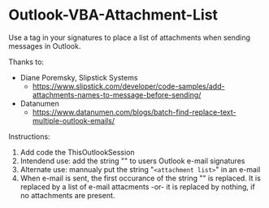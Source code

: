 # Outlook-VBA-Attachment-List
Use a tag in your signatures to place a list of attachments when sending messages in Outlook.

Thanks to:
  * Diane Poremsky, Slipstick Systems
    - https://www.slipstick.com/developer/code-samples/add-attachments-names-to-message-before-sending/
  * Datanumen
    - https://www.datanumen.com/blogs/batch-find-replace-text-multiple-outlook-emails/

Instructions:
1. Add code the ThisOutlookSession 
2. Intendend use: add the string "<attachment list>" to users Outlook e-mail signatures
3. Alternate use: mannualy put the string "```<attachment list>```" in an e-mail
4. When e-mail is sent, the first occurance of the string  "<attachment list>" is replaced.  It is replaced by a list of e-mail attacments -or- it is replaced by nothing, if no attachments are present.

